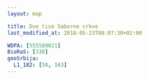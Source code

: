 ```yaml
---
layout: map

title: Dve tise Saborne crkve
last_modified_at: 2018-05-23T08:07:30+02:00

WDPA: [555589021]
BioRaS: [338]
geoSrbija:
  L1_182: [58, 163]
---
```

